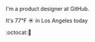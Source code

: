 I'm a product designer at GitHub.

It's 77&#8457; &#9728; in Los Angeles today

:octocat::fried_shrimp: